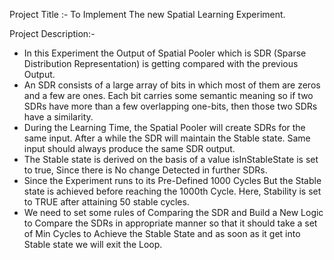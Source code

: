 Project Title :- To Implement The new Spatial Learning Experiment.

Project Description:- 
- In this Experiment the Output of Spatial Pooler which is SDR (Sparse Distribution Representation) is getting compared with the previous Output.
- An SDR consists of a large array of bits in which most of them are zeros and a few are ones. Each bit carries some semantic meaning so if two SDRs have more than a few overlapping one-bits, then those two SDRs have a similarity.
- During the Learning Time, the Spatial Pooler will create SDRs for the same input. After a while the SDR will maintain the Stable state. Same input should always produce the same SDR output.
- The Stable state is derived on the basis of a value isInStableState is set to true, Since there is No change Detected in further SDRs.
- Since the Experiment runs to its Pre-Defined 1000 Cycles But the Stable state is achieved before reaching the 1000th Cycle. Here, Stability is set to TRUE after attaining 50 stable cycles.
- We need to set some rules of Comparing the SDR and Build a New Logic to Compare the SDRs in appropriate manner so that it should take a set of Min Cycles to Achieve the Stable State and as soon as it get into Stable state we will exit the Loop.

